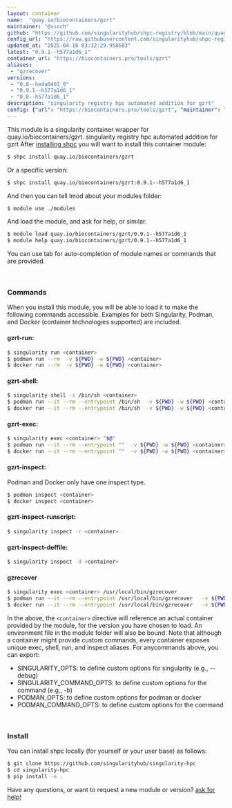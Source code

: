 ```yaml
---
layout: container
name:  "quay.io/biocontainers/gzrt"
maintainer: "@vsoch"
github: "https://github.com/singularityhub/shpc-registry/blob/main/quay.io/biocontainers/gzrt/container.yaml"
config_url: "https://raw.githubusercontent.com/singularityhub/shpc-registry/main/quay.io/biocontainers/gzrt/container.yaml"
updated_at: "2025-04-16 03:32:29.958683"
latest: "0.9.1--h577a1d6_1"
container_url: "https://biocontainers.pro/tools/gzrt"
aliases:
 - "gzrecover"
versions:
 - "0.8--he4a0461_0"
 - "0.9.1--h577a1d6_1"
 - "0.8--h577a1d6_1"
description: "singularity registry hpc automated addition for gzrt"
config: {"url": "https://biocontainers.pro/tools/gzrt", "maintainer": "@vsoch", "description": "singularity registry hpc automated addition for gzrt", "latest": {"0.9.1--h577a1d6_1": "sha256:361c21f1cceb56313cbef06c7880503c39c54abc8def7c490509158b57d450c2"}, "tags": {"0.8--he4a0461_0": "sha256:1486d96c1fe956ef9689d356657ee33e573061ecad2468897d84b1fad4fdf7aa", "0.9.1--h577a1d6_1": "sha256:361c21f1cceb56313cbef06c7880503c39c54abc8def7c490509158b57d450c2", "0.8--h577a1d6_1": "sha256:0ef24d19bf72b2144f89f5d0853735435dc05ae21b69dfed0e09ebd7261adcf3"}, "docker": "quay.io/biocontainers/gzrt", "aliases": {"gzrecover": "/usr/local/bin/gzrecover"}}
---
```


This module is a singularity container wrapper for quay.io/biocontainers/gzrt.
singularity registry hpc automated addition for gzrt
After [installing shpc](#install) you will want to install this container module:


```bash
$ shpc install quay.io/biocontainers/gzrt
```

Or a specific version:

```bash
$ shpc install quay.io/biocontainers/gzrt:0.9.1--h577a1d6_1
```

And then you can tell lmod about your modules folder:

```bash
$ module use ./modules
```

And load the module, and ask for help, or similar.

```bash
$ module load quay.io/biocontainers/gzrt/0.9.1--h577a1d6_1
$ module help quay.io/biocontainers/gzrt/0.9.1--h577a1d6_1
```

You can use tab for auto-completion of module names or commands that are provided.

<br>

### Commands

When you install this module, you will be able to load it to make the following commands accessible.
Examples for both Singularity, Podman, and Docker (container technologies supported) are included.

#### gzrt-run:

```bash
$ singularity run <container>
$ podman run --rm  -v ${PWD} -w ${PWD} <container>
$ docker run --rm  -v ${PWD} -w ${PWD} <container>
```

#### gzrt-shell:

```bash
$ singularity shell -s /bin/sh <container>
$ podman run --it --rm --entrypoint /bin/sh  -v ${PWD} -w ${PWD} <container>
$ docker run --it --rm --entrypoint /bin/sh  -v ${PWD} -w ${PWD} <container>
```

#### gzrt-exec:

```bash
$ singularity exec <container> "$@"
$ podman run --it --rm --entrypoint ""  -v ${PWD} -w ${PWD} <container> "$@"
$ docker run --it --rm --entrypoint ""  -v ${PWD} -w ${PWD} <container> "$@"
```

#### gzrt-inspect:

Podman and Docker only have one inspect type.

```bash
$ podman inspect <container>
$ docker inspect <container>
```

#### gzrt-inspect-runscript:

```bash
$ singularity inspect -r <container>
```

#### gzrt-inspect-deffile:

```bash
$ singularity inspect -d <container>
```


#### gzrecover

```bash
$ singularity exec <container> /usr/local/bin/gzrecover
$ podman run --it --rm --entrypoint /usr/local/bin/gzrecover   -v ${PWD} -w ${PWD} <container> -c " $@"
$ docker run --it --rm --entrypoint /usr/local/bin/gzrecover   -v ${PWD} -w ${PWD} <container> -c " $@"
```



In the above, the `<container>` directive will reference an actual container provided
by the module, for the version you have chosen to load. An environment file in the
module folder will also be bound. Note that although a container
might provide custom commands, every container exposes unique exec, shell, run, and
inspect aliases. For anycommands above, you can export:

 - SINGULARITY_OPTS: to define custom options for singularity (e.g., --debug)
 - SINGULARITY_COMMAND_OPTS: to define custom options for the command (e.g., -b)
 - PODMAN_OPTS: to define custom options for podman or docker
 - PODMAN_COMMAND_OPTS: to define custom options for the command

<br>

### Install

You can install shpc locally (for yourself or your user base) as follows:

```bash
$ git clone https://github.com/singularityhub/singularity-hpc
$ cd singularity-hpc
$ pip install -e .
```

Have any questions, or want to request a new module or version? [ask for help!](https://github.com/singularityhub/singularity-hpc/issues)